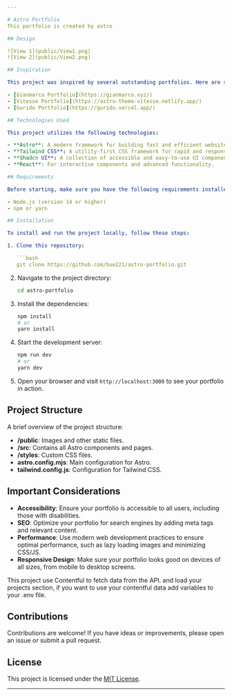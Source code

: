 ```yaml
---

# Astro Portfolio
This portfolio is created by astro

## Design

![View 1](public/View1.png)
![View 2](public/View2.png)

## Inspiration

This project was inspired by several outstanding portfolios. Here are some that served as references:

- [Gianmarco Portfolio](https://gianmarco.xyz/)
- [Vitesse Portfolio](https://astro-theme-vitesse.netlify.app/)
- [Gurido Portfolio](https://gurido.vercel.app/)

## Technologies Used

This project utilizes the following technologies:

- **Astro**: A modern framework for building fast and efficient websites.
- **Tailwind CSS**: A utility-first CSS framework for rapid and responsive design.
- **Shadcn UI**: A collection of accessible and easy-to-use UI components.
- **React**: For interactive components and advanced functionality.

## Requirements

Before starting, make sure you have the following requirements installed:

- Node.js (version 14 or higher)
- npm or yarn

## Installation

To install and run the project locally, follow these steps:

1. Clone this repository:

   ```bash
   git clone https://github.com/bue221/astro-portfolio.git
   ```

2. Navigate to the project directory:

   ```bash
   cd astro-portfolio
   ```

3. Install the dependencies:

   ```bash
   npm install
   # or
   yarn install
   ```

4. Start the development server:

   ```bash
   npm run dev
   # or
   yarn dev
   ```

5. Open your browser and visit `http://localhost:3000` to see your portfolio in action.

## Project Structure

A brief overview of the project structure:

- **/public**: Images and other static files.
- **/src**: Contains all Astro components and pages.
- **/styles**: Custom CSS files.
- **astro.config.mjs**: Main configuration for Astro.
- **tailwind.config.js**: Configuration for Tailwind CSS.

## Important Considerations

- **Accessibility**: Ensure your portfolio is accessible to all users, including those with disabilities.
- **SEO**: Optimize your portfolio for search engines by adding meta tags and relevant content.
- **Performance**: Use modern web development practices to ensure optimal performance, such as lazy loading images and minimizing CSS/JS.
- **Responsive Design**: Make sure your portfolio looks good on devices of all sizes, from mobile to desktop screens.

This project use Contentful to fetch data from the API. and load your projects section, if you want to use your contentful data add variables to your .env file.

## Contributions

Contributions are welcome! If you have ideas or improvements, please open an issue or submit a pull request.

## License

This project is licensed under the [MIT License](LICENSE).

---
```

